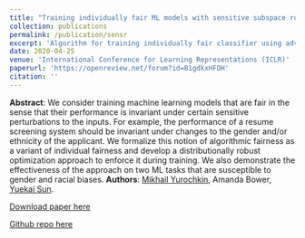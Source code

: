 ```yaml
---
title: "Training individually fair ML models with sensitive subspace robustness"
collection: publications
permalink: /publication/sensr
excerpt: 'Algorithm for training individually fair classifier using adversarial robustness'
date: 2020-04-25
venue: 'International Conference for Learning Representations (ICLR)'
paperurl: 'https://openreview.net/forum?id=B1gdkxHFDH'
citation: ''
---
```

<b>Abstract</b>: We consider training machine learning models that are fair in the sense that their performance is invariant under certain sensitive perturbations to the inputs. For example, the performance of a resume screening system should be invariant under changes to the gender and/or ethnicity of the applicant. We formalize this notion of algorithmic fairness as a variant of individual fairness and develop a distributionally robust optimization approach to enforce it during training. We also demonstrate the effectiveness of the approach on two ML tasks that are susceptible to gender and racial biases. 
<b>Authors</b>: [Mikhail Yurochkin](https://moonfolk.github.io), Amanda Bower, [Yuekai Sun](https://yuekai.github.io). 

[Download paper here](https://openreview.net/forum?id=B1gdkxHFDH)

[Github repo here](https://github.com/IBM/sensitive-subspace-robustness)
